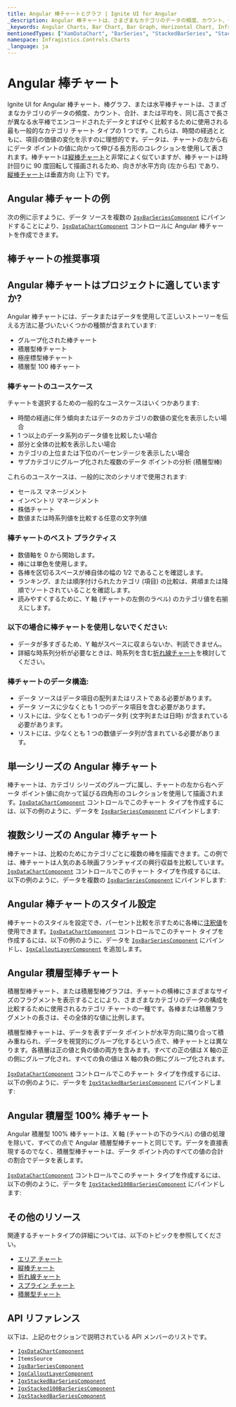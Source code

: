 ```yaml
---
title: Angular 棒チャートとグラフ | Ignite UI for Angular
_description: Angular 棒チャートは、さまざまなカテゴリのデータの頻度、カウント、合計、または平均をすばやく比較するために使用される最も一般的なカテゴリ チャート タイプの 1 つです。無料でお試しください。
_keywords: Angular Charts, Bar Chart, Bar Graph, Horizontal Chart, Infragistics, Angular チャート, 棒チャート, 棒グラフ, 水平チャート, インフラジスティックス
mentionedTypes: ["XamDataChart", "BarSeries", "StackedBarSeries", "Stacked100BarSeries", 'Series']
namespace: Infragistics.Controls.Charts
_language: ja
---
```


# Angular 棒チャート

Ignite UI for Angular 棒チャート、棒グラフ、または水平棒チャートは、さまざまなカテゴリのデータの頻度、カウント、合計、または平均を、同じ高さで長さが異なる水平棒でエンコードされたデータとすばやく比較するために使用される最も一般的なカテゴリ チャート タイプの 1 つです。これらは、時間の経過とともに、項目の価値の変化を示すのに理想的です。データは、チャートの左から右にデータ ポイントの値に向かって伸びる長方形のコレクションを使用して表されます。棒チャートは[縦棒チャート](column-chart.md)と非常によく似ていますが、棒チャートは時計回りに 90 度回転して描画されるため、向きが水平方向 (左から右) であり、[縦棒チャート](column-chart.md)は垂直方向 (上下) です。

## Angular 棒チャートの例

次の例に示すように、データ ソースを複数の [`IgxBarSeriesComponent`]({environment:dvApiBaseUrl}/products/ignite-ui-angular/api/docs/typescript/latest/classes/igxbarseriescomponent.html) にバインドすることにより、[`IgxDataChartComponent`]({environment:dvApiBaseUrl}/products/ignite-ui-angular/api/docs/typescript/latest/classes/igxdatachartcomponent.html) コントロールに Angular 棒チャートを作成できます。

<code-view style="height: 600px" alt="Angular 複数ソースの棒チャート"
           data-demos-base-url="{environment:dvDemosBaseUrl}"
                    iframe-src="{environment:dvDemosBaseUrl}/charts/data-chart/bar-chart-multiple-sources"
                                                 github-src="charts/data-chart/bar-chart-multiple-sources">
</code-view>


<div class="divider--half"></div>

## 棒チャートの推奨事項

## Angular 棒チャートはプロジェクトに適していますか?

Angular 棒チャートには、データまたはデータを使用して正しいストーリーを伝える方法に基づいたいくつかの種類が含まれています:

*   グループ化された棒チャート
*   積層型棒チャート
*   極座標型棒チャート
*   積層型 100 棒チャート

### 棒チャートのユースケース

チャートを選択するための一般的なユースケースはいくつかあります:

*   時間の経過に伴う傾向またはデータのカテゴリの数値の変化を表示したい場合
*   1 つ以上のデータ系列のデータ値を比較したい場合
*   部分と全体の比較を表示したい場合
*   カテゴリの上位または下位のパーセンテージを表示したい場合
*   サブカテゴリにグループ化された複数のデータ ポイントの分析 (積層型棒)

これらのユースケースは、一般的に次のシナリオで使用されます:

*   セールス マネージメント
*   インベントリ マネージメント
*   株価チャート
*   数値または時系列値を比較する任意の文字列値

### 棒チャートのベスト プラクティス

*   数値軸を 0 から開始します。
*   棒には単色を使用します。
*   各棒を区切るスペースが棒自体の幅の 1/2 であることを確認します。
*   ランキング、または順序付けられたカテゴリ (項目) の比較は、昇順または降順でソートされていることを確認します。
*   読みやすくするために、Y 軸 (チャートの左側のラベル) のカテゴリ値を右揃えにします。

### 以下の場合に棒チャートを使用しないでください:

*   データが多すぎるため、Y 軸がスペースに収まらないか、判読できません。
*   詳細な時系列分析が必要なときは、時系列を含む[折れ線チャート](line-chart.md)を検討してください。

### 棒チャートのデータ構造:

*   データ ソースはデータ項目の配列またはリストである必要があります。
*   データ ソースに少なくとも 1 つのデータ項目を含む必要があります。
*   リストには、少なくとも 1 つのデータ列 (文字列または日時) が含まれている必要があります。
*   リストには、少なくとも 1 つの数値データ列が含まれている必要があります。

<div class="divider--half"></div>

## 単一シリーズの Angular 棒チャート

棒チャートは、カテゴリ シリーズのグループに属し、チャートの左から右へデータ ポイント値に向かって延びる四角形のコレクションを使用して描画されます。[`IgxDataChartComponent`]({environment:dvApiBaseUrl}/products/ignite-ui-angular/api/docs/typescript/latest/classes/igxdatachartcomponent.html) コントロールでこのチャート タイプを作成するには、以下の例のように、データを [`IgxBarSeriesComponent`]({environment:dvApiBaseUrl}/products/ignite-ui-angular/api/docs/typescript/latest/classes/igxbarseriescomponent.html) にバインドします:

<code-view style="height: 600px" alt="単一シリーズの Angular 棒チャート"
           data-demos-base-url="{environment:dvDemosBaseUrl}"
                    iframe-src="{environment:dvDemosBaseUrl}/charts/data-chart/bar-chart-single-source"
                                                 github-src="charts/data-chart/bar-chart-single-source">
</code-view>


<div class="divider--half"></div>

## 複数シリーズの Angular 棒チャート

棒チャートは、比較のためにカテゴリごとに複数の棒を描画できます。この例では、棒チャートは人気のある映画フランチャイズの興行収益を比較しています。[`IgxDataChartComponent`]({environment:dvApiBaseUrl}/products/ignite-ui-angular/api/docs/typescript/latest/classes/igxdatachartcomponent.html) コントロールでこのチャート タイプを作成するには、以下の例のように、データを複数の [`IgxBarSeriesComponent`]({environment:dvApiBaseUrl}/products/ignite-ui-angular/api/docs/typescript/latest/classes/igxbarseriescomponent.html) にバインドします:

<code-view style="height: 600px" alt="複数シリーズの Angular 棒チャート"
           data-demos-base-url="{environment:dvDemosBaseUrl}"
                    iframe-src="{environment:dvDemosBaseUrl}/charts/data-chart/bar-chart-multiple-sources"
                                                 github-src="charts/data-chart/bar-chart-multiple-sources">
</code-view>


<div class="divider--half"></div>

## Angular 棒チャートのスタイル設定

棒チャートのスタイルを設定でき、パーセント比較を示すために各棒に[注釈値](../features/chart-annotations.md)を使用できます。[`IgxDataChartComponent`]({environment:dvApiBaseUrl}/products/ignite-ui-angular/api/docs/typescript/latest/classes/igxdatachartcomponent.html) コントロールでこのチャート タイプを作成するには、以下の例のように、データを [`IgxBarSeriesComponent`]({environment:dvApiBaseUrl}/products/ignite-ui-angular/api/docs/typescript/latest/classes/igxbarseriescomponent.html) にバインドし、[`IgxCalloutLayerComponent`]({environment:dvApiBaseUrl}/products/ignite-ui-angular/api/docs/typescript/latest/classes/igxcalloutlayercomponent.html) を追加します。

<code-view style="height: 600px" alt="Angular 棒チャートのスタイル設定"
           no-theming
           data-demos-base-url="{environment:dvDemosBaseUrl}"
                    iframe-src="{environment:dvDemosBaseUrl}/charts/data-chart/bar-chart-styling"
                                                 github-src="charts/data-chart/bar-chart-styling">
</code-view>


<div class="divider--half"></div>

## Angular 積層型棒チャート

積層型棒チャート、または積層型棒グラフは、チャートの横棒にさまざまなサイズのフラグメントを表示することにより、さまざまなカテゴリのデータの構成を比較するために使用されるカテゴリ チャートの一種です。各棒または積層フラグメントの長さは、その全体的な値に比例します。

積層型棒チャートは、データを表すデータ ポイントが水平方向に隣り合って積み重ねられ、データを視覚的にグループ化するという点で、棒チャートとは異なります。各積層は正の値と負の値の両方を含みます。すべての正の値は X 軸の正の側にグループ化され、すべての負の値は X 軸の負の側にグループ化されます。

[`IgxDataChartComponent`]({environment:dvApiBaseUrl}/products/ignite-ui-angular/api/docs/typescript/latest/classes/igxdatachartcomponent.html) コントロールでこのチャート タイプを作成するには、以下の例のように、データを [`IgxStackedBarSeriesComponent`]({environment:dvApiBaseUrl}/products/ignite-ui-angular/api/docs/typescript/latest/classes/igxstackedbarseriescomponent.html) にバインドします:

<code-view style="height: 600px" alt="Angular 積層型棒チャート"
           data-demos-base-url="{environment:dvDemosBaseUrl}"
                    iframe-src="{environment:dvDemosBaseUrl}/charts/data-chart/stacked-bar-chart"
                                                 github-src="charts/data-chart/stacked-bar-chart">
</code-view>


<div class="divider--half"></div>

## Angular 積層型 100% 棒チャート

Angular 積層型 100% 棒チャートは、X 軸 (チャートの下のラベル) の値の処理を除いて、すべての点で Angular 積層型棒チャートと同じです。データを直接表現するのでなく、積層型棒チャートは、データ ポイント内のすべての値の合計の割合でデータを表します。

[`IgxDataChartComponent`]({environment:dvApiBaseUrl}/products/ignite-ui-angular/api/docs/typescript/latest/classes/igxdatachartcomponent.html) コントロールでこのチャート タイプを作成するには、以下の例のように、データを [`IgxStacked100BarSeriesComponent`]({environment:dvApiBaseUrl}/products/ignite-ui-angular/api/docs/typescript/latest/classes/igxstacked100barseriescomponent.html) にバインドします:

<code-view style="height: 600px" alt="Angular 積層型 100 棒チャート"
           data-demos-base-url="{environment:dvDemosBaseUrl}"
                    iframe-src="{environment:dvDemosBaseUrl}/charts/data-chart/stacked-100-bar-chart"
                                                 github-src="charts/data-chart/stacked-100-bar-chart">
</code-view>


<div class="divider--half"></div>

## その他のリソース

関連するチャートタイプの詳細については、以下のトピックを参照してください。

*   [エリア チャート](area-chart.md)
*   [縦棒チャート](column-chart.md)
*   [折れ線チャート](line-chart.md)
*   [スプライン チャート](spline-chart.md)
*   [積層型チャート](stacked-chart.md)

## API リファレンス

以下は、上記のセクションで説明されている API メンバーのリストです。

*   [`IgxDataChartComponent`]({environment:dvApiBaseUrl}/products/ignite-ui-angular/api/docs/typescript/latest/classes/igxdatachartcomponent.html)
*   `ItemsSource`
*   [`IgxBarSeriesComponent`]({environment:dvApiBaseUrl}/products/ignite-ui-angular/api/docs/typescript/latest/classes/igxbarseriescomponent.html)
*   [`IgxCalloutLayerComponent`]({environment:dvApiBaseUrl}/products/ignite-ui-angular/api/docs/typescript/latest/classes/igxcalloutlayercomponent.html)
*   [`IgxStackedBarSeriesComponent`]({environment:dvApiBaseUrl}/products/ignite-ui-angular/api/docs/typescript/latest/classes/igxstackedbarseriescomponent.html)
*   [`IgxStacked100BarSeriesComponent`]({environment:dvApiBaseUrl}/products/ignite-ui-angular/api/docs/typescript/latest/classes/igxstacked100barseriescomponent.html)
*   [`IgxStackedBarSeriesComponent`]({environment:dvApiBaseUrl}/products/ignite-ui-angular/api/docs/typescript/latest/classes/igxstackedbarseriescomponent.html)
